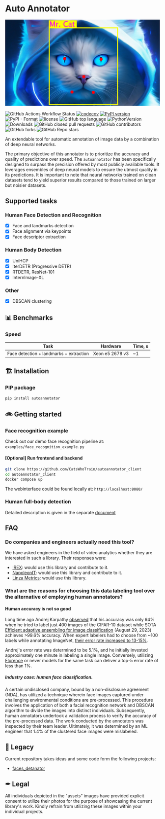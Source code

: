 # Auto Annotator
![Logo](readme_files/auto-annotate_logo.jpg)

![GitHub Actions Workflow Status](https://img.shields.io/github/actions/workflow/status/CatsWhoTrain/autoannotator/python-app.yml)
[![codecov](https://codecov.io/gh/CatsWhoTrain/autoannotator/graph/badge.svg?token=W555RQ6E2G)](https://codecov.io/gh/CatsWhoTrain/autoannotator)
[![PyPI version](https://badge.fury.io/py/autoannotator.svg)](https://badge.fury.io/py/autoannotator)
![PyPI - Format](https://img.shields.io/pypi/format/autoannotator)
![license](https://img.shields.io/github/license/CatsWhoTrain/autoannotator)
![GitHub top language](https://img.shields.io/github/languages/top/CatsWhoTrain/autoannotator)
![PythonVersion](https://img.shields.io/pypi/pyversions/autoannotator)
![Downloads](https://static.pepy.tech/badge/autoannotator)
![GitHub closed pull requests](https://img.shields.io/github/issues-pr-closed/CatsWhoTrain/autoannotator)
![GitHub contributors](https://img.shields.io/github/contributors/CatsWhoTrain/autoannotator)
![GitHub forks](https://img.shields.io/github/forks/CatsWhoTrain/autoannotator)
![GitHub Repo stars](https://img.shields.io/github/stars/CatsWhoTrain/autoannotator)

An extendable tool for automatic annotation of image data by a combination of deep neural networks.

The primary objective of this annotator is to prioritize the accuracy and quality of predictions over speed. The `autoannotator` has been specifically designed to surpass the precision offered by most publicly available tools. It leverages ensembles of deep neural models to ensure the utmost quality in its predictions. It is important to note that neural networks trained on clean datasets tend to yield superior results compared to those trained on larger but noisier datasets.

## Supported tasks
### Human Face Detection and Recognition
- [X] Face and landmarks detection 
- [X] Face alignment via keypoints
- [X] Face descriptor extraction

### Human Body Detection
- [X] UniHCP
- [X] IterDETR (Progressive DETR)
- [X] RTDETR, ResNet-101
- [X] InternImage-XL

### Other
- [X] DBSCAN clustering

## 📊 Benchmarks
### Speed
| Task      | Hardware | Time, s |
| ---        | ---      | ---     |
| Face detection + landmarks + extraction |Xeon e5 2678 v3| ~1 |

## 🏗 Installation
### PIP package
```bash
pip install autoannotator
```

## 🚲 Getting started
### Face recognition example
Check out our demo face recognition pipeline at: `examples/face_recognition_example.py` 

#### [Optional] Run frontend and backend
```bash
git clone https://github.com/CatsWhoTrain/autoannotator_client
cd autoannotator_client
docker compose up
```
The webinterface could be found locally at: `http://localhost:8080/`

### Human full-body detection
Detailed description is given in the separate [document](https://github.com/CatsWhoTrain/autoannotator/blob/main/docs/human_detection.md)

## FAQ
### Do companies and engineers actually need this tool?
We have asked engineers in the field of video analytics whether they are interested in such a library. Their responses were:
- [IREX](https://irex.ai/): would use this library and contribute to it.
- [NapoleonIT](https://napoleonit.ru/): would use this library and contribute to it.
- [Linza Metrics](https://linzametrics.com/): would use this library.

### What are the reasons for choosing this data labeling tool over the alternative of employing human annotators?
#### Human accuracy is not so good
Long time ago Andrej Karpathy [observed](http://karpathy.github.io/2011/04/27/manually-classifying-cifar10/) that his accuracy was only 94% when he tried to label just 400 images of the CIFAR-10 dataset while SOTA [Efficient adaptive ensembling for image classification](https://onlinelibrary.wiley.com/doi/10.1111/exsy.13424) (August 29, 2023) achieves >99.6% accuracy.
When expert labelers had to choose from ~100 labels while annotating ImageNet, [their error rate increased to 13-15%](http://karpathy.github.io/2014/09/02/what-i-learned-from-competing-against-a-convnet-on-imagenet/).

Andrej's error rate was determined to be 5.1%, and he initially invested approximately one minute in labeling a single image. Conversely, utilizing [Florence](https://arxiv.org/abs/2111.11432v1) or never models for the same task can deliver a top-5 error rate of less than 1%.

##### Industry case: human face classification.
A certain undisclosed company, bound by a non-disclosure agreement (NDA), has utilized a technique wherein face images captured under challenging environmental conditions are pre-processed. This procedure involves the application of both a facial recognition network and DBSCAN algorithm to divide the images into distinct individuals. Subsequently, human annotators undertook a validation process to verify the accuracy of the pre-processed data. The work conducted by the annotators was inspected by their team leader. Ultimately, it was determined by an ML engineer that 1.4% of the clustered face images were mislabeled.



## 🏰 Legacy
Current repository takes ideas and some code form the following projects:
- [faces_detanator](https://github.com/IgorHoholko/faces_detanator)

## ✒ Legal
All individuals depicted in the "assets" images have provided explicit consent to utilize their photos for the purpose of showcasing the current library's work. Kindly refrain from utilizing these images within your individual projects.